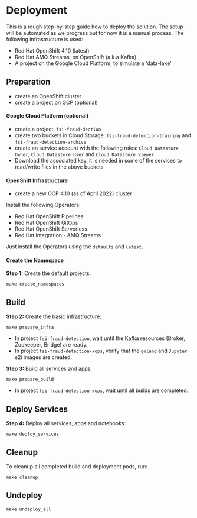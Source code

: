 # Deployment

This is a rough step-by-step guide how to deploy the solution. The setup will be automated as we progress but for now it is 
a manual process. The following infrastructure is used:

* Red Hat OpenShift 4.10 (latest)
* Red Hat AMQ Streams, on OpenShift (a.k.a Kafka)
* A project on the Google Cloud Platform, to simulate a 'data-lake'

## Preparation

* create an OpenShift cluster
* create a project on GCP (optional)

#### Google Cloud Platform (optional)

* create a project: `fsi-fraud-dection`
* create two buckets in Cloud Storage: `fsi-fraud-detection-training` and `fsi-fraud-detection-archive`
* create an service account with the following roles: `Cloud Datastore Owner`, `Cloud Datastore User` and `Cloud Datastore Viewer`
* Download the associated key, it is needed in some of the services to read/write files in the above buckets

#### OpenShift Infrastructure

* create a new OCP 4.10 (as of April 2022) cluster

Install the following Operators:

* Red Hat OpenShift Pipelines
* Red Hat OpenShift GitOps
* Red Hat OpenShift Serverless
* Red Hat Integration - AMQ Streams

Just install the Operators using the `defaults` and `latest`.

#### Create the Namespace

__Step 1:__ Create the default projects:

```shell
make create_namespaces
```

## Build

__Step 2:__ Create the basic infrastructure:

```shell
make prepare_infra
```

* In project `fsi-fraud-detection`, wait until the Kafka resources (Broker, Zookeeper, Bridge) are ready.
* In project `fsi-fraud-detection-xops`, verify that the `golang` and `Jupyter` s2i images are created.

__Step 3:__ Build all services and apps:

```shell
make prepare_build
```

* In project `fsi-fraud-detection-xops`, wait until all builds are completed.

## Deploy Services

__Step 4:__ Deploy all services, apps and notebooks:

```shell
make deploy_services
```

## Cleanup

To cleanup all completed build and deployment pods, run:

```shell
make cleanup
```

## Undeploy

```shell
make undeploy_all
```